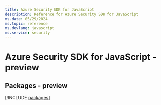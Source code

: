 ```yaml
---
title: Azure Security SDK for JavaScript
description: Reference for Azure Security SDK for JavaScript
ms.date: 05/29/2024
ms.topic: reference
ms.devlang: javascript
ms.service: security
---
```

# Azure Security SDK for JavaScript - preview
## Packages - preview
[!INCLUDE [packages](security-index.md)]